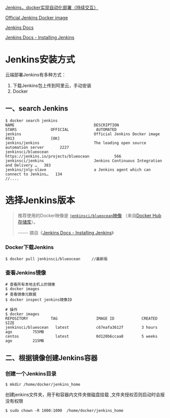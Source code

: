 [Jenkins，docker实现自动化部署（持续交互）](https://developer.aliyun.com/article/611302)



[Official Jenkins Docker image](https://github.com/jenkinsci/docker)



[Jenkins Docs](https://www.jenkins.io/doc/)

[Jenkins Docs - Installing Jenkins](https://www.jenkins.io/doc/book/installing/)







# Jenkins安装方式

云端部署Jenkins有多种方式：

1. 下载Jenkins包上传到阿里云，手动安装
2. Docker





## 一、search Jenkins

```shell
$ docker search jenkins
NAME                                   DESCRIPTION                                     STARS               OFFICIAL            AUTOMATED
jenkins                                Official Jenkins Docker image                   4913                [OK]                
jenkins/jenkins                        The leading open source automation server       2227                                    
jenkinsci/blueocean                    https://jenkins.io/projects/blueocean           566                                     
jenkinsci/jenkins                      Jenkins Continuous Integration and Delivery …   383                                     
jenkins/jnlp-slave                     a Jenkins agent which can connect to Jenkins…   134 
//....
```



# 选择Jenkins版本

> 推荐使用的Docker映像是 [`jenkinsci/blueocean`映像](https://hub.docker.com/r/jenkinsci/blueocean/) （来自[Docker Hub存储库](https://hub.docker.com/)）。
>
> ----- 摘自《[Jenkins Docs - Installing Jenkins](https://www.jenkins.io/doc/book/installing/)》



### Docker下载Jenkins

```shell
$ docker pull jenkinsci/blueocean     //最新版
```



### 查看Jenkins镜像

```shell
# 查看所有本地主机上的镜像
$ docker images
# 查看镜像元数据
$ docker inspect jenkins镜像ID

# 操作
$ docker images
REPOSITORY          TAG                 IMAGE ID            CREATED             SIZE
jenkinsci/blueocean   latest            c67eafa3612f        3 hours ago         755MB
centos                latest            0d120b6ccaa8        5 weeks ago         215MB
```



## 二、根据镜像创建Jenkins容器







### 创建一个Jenkins目录

```
$ mkdir /home/docker/jenkins_home
```



创建jenkins文件夹，用于和容器内文件夹做磁盘挂载 ,文件夹授权否则启动时会报没有权限

```
$ sudo chown -R 1000:1000  /home/docker/jenkins_home
```

